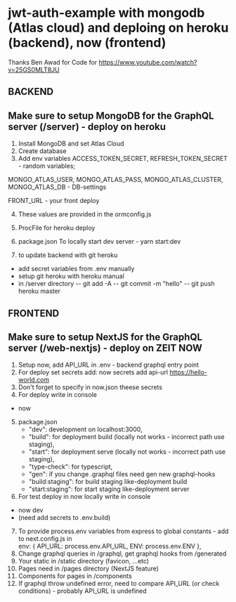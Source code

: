 # jwt-auth-example with mongodb (Atlas cloud) and deploing on heroku (backend), now (frontend)

Thanks Ben Awad for Code for https://www.youtube.com/watch?v=25GS0MLT8JU


## BACKEND
## Make sure to setup MongoDB for the GraphQL server (/server) - deploy on heroku 

1. Install MongoDB and set Atlas Cloud
2. Create database 
3. Add env variables 
ACCESS_TOKEN_SECRET, REFRESH_TOKEN_SECRET - random variables;

MONGO_ATLAS_USER, MONGO_ATLAS_PASS,
MONGO_ATLAS_CLUSTER, MONGO_ATLAS_DB - DB-settings

FRONT_URL - your front deploy

4. These values are provided in the ormconfig.js

5. ProcFile for heroku deploy

6. package.json To locally start dev server - yarn start:dev

7. to update backend with git heroku
 - add secret variables from .env manually
 - setup git heroku with heroku manual
 - in /server directory 
 -- git add -A
 -- git commit -m "hello"
 -- git push heroku master


## FRONTEND
## Make sure to setup NextJS for the GraphQL server (/web-nextjs) - deploy on ZEIT NOW 
1. Setup now, add API_URL in .env - backend graphql entry point 
2. For deploy set secrets add:
 now secrets add api-url https://hello-world.com
3. Don't forget to specify in now.json theese secrets
4. For deploy write in console
 - now
5. package.json
    - "dev": development on localhost:3000,
    - "build": for deployment build (locally not works - incorrect path use staging),
    - "start": for deployment serve (locally not works - incorrect path use staging),
    - "type-check": for typescript,
    - "gen": if you change .graphql files need gen new graphql-hooks
    - "build:staging": for build staging like-deployment build
    - "start:staging": for start staging like-deployment server
6. For test deploy in now locally write in console
 - now dev 
 - (need add secrets to .env.build)
7. To provide process.env variables from express to global constants - add to next.config.js in   	
    env: {
      API_URL: process.env.API_URL,
      ENV: process.env.ENV
    },
8. Change graphql queries in /graphql, get graphql hooks from /generated
9. Your static in /static directory (favicon, ...etc)
10. Pages need in /pages directory (NextJS feature)
11. Components for pages in /components
12. If graphql throw undefined error, need to compare API_URL (or check conditions) - probably API_URL is undefined
